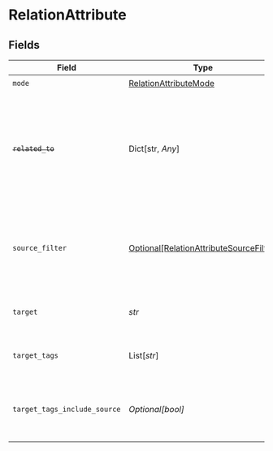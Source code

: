 # RelationAttribute


## Fields

| Field                                                                                                                   | Type                                                                                                                    | Required                                                                                                                | Description                                                                                                             |
| ----------------------------------------------------------------------------------------------------------------------- | ----------------------------------------------------------------------------------------------------------------------- | ----------------------------------------------------------------------------------------------------------------------- | ----------------------------------------------------------------------------------------------------------------------- |
| `mode`                                                                                                                  | [RelationAttributeMode](../../models/shared/relationattributemode.md)                                                   | :heavy_check_mark:                                                                                                      | N/A                                                                                                                     |
| ~~`related_to`~~                                                                                                        | Dict[str, *Any*]                                                                                                        | :heavy_minus_sign:                                                                                                      | : warning: ** DEPRECATED **: This will be removed in a future release, please migrate away from it as soon as possible. |
| `source_filter`                                                                                                         | [Optional[RelationAttributeSourceFilter]](../../models/shared/relationattributesourcefilter.md)                         | :heavy_minus_sign:                                                                                                      | A filter to identify which source entities to pick as relations from main entity                                        |
| `target`                                                                                                                | *str*                                                                                                                   | :heavy_check_mark:                                                                                                      | Target attribute to store the relation in                                                                               |
| `target_tags`                                                                                                           | List[*str*]                                                                                                             | :heavy_minus_sign:                                                                                                      | Relation tags (labels) to set for the stored relations                                                                  |
| `target_tags_include_source`                                                                                            | *Optional[bool]*                                                                                                        | :heavy_minus_sign:                                                                                                      | Include all relation tags (labels) present on the main entity relation                                                  |